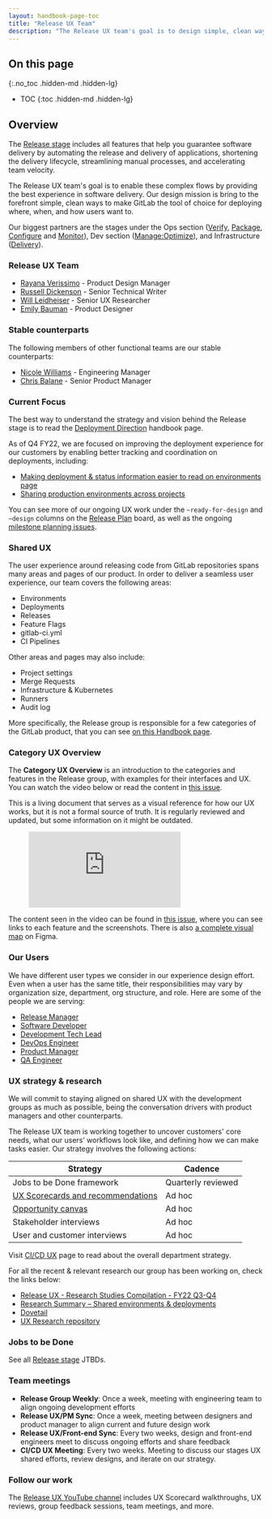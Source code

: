 ```yaml
---
layout: handbook-page-toc
title: "Release UX Team"
description: "The Release UX team's goal is to design simple, clean ways to make GitLab the tool of choice for deploying where, when, and how users want to."
---
```


## On this page
{:.no_toc .hidden-md .hidden-lg}

- TOC
{:toc .hidden-md .hidden-lg}

## Overview

The [Release stage](/stages-devops-lifecycle/release/) includes all features that help you guarantee software delivery by automating the release and delivery of applications, shortening the delivery lifecycle, streamlining manual processes, and accelerating team velocity.

The Release UX team's goal is to enable these complex flows by providing the best experience in software delivery. Our design mission is bring to the forefront simple, clean ways to make GitLab the tool of choice for deploying where, when, and how users want to.

Our biggest partners are the stages under the Ops section ([Verify](/direction/ops/#verify), [Package](/direction/ops/#package), [Configure](/direction/configure/) and [Monitor](/direction/monitor/)), Dev section ([Manage:Optimize](/direction/dev/#manage-1)), and Infrastructure ([Delivery](/handbook/engineering/infrastructure/team/delivery/)).

### Release UX Team

- [Rayana Verissimo](https://gitlab.com/rayana) - Product Design Manager
- [Russell Dickenson](https://gitlab.com/rdickenson) - Senior Technical Writer
- [Will Leidheiser](https://gitlab.com/wleidheiser) - Senior UX Researcher
- [Emily Bauman](https://gitlab.com/users/emilybauman) - Product Designer

### Stable counterparts

The following members of other functional teams are our stable counterparts:

- [Nicole Williams](https://gitlab.com/nicolewilliams) - Engineering Manager
- [Chris Balane](https://gitlab.com/cbalane) - Senior Product Manager

### Current Focus

The best way to understand the strategy and vision behind the Release stage is to read the [Deployment Direction](/direction/deployment) handbook page.

As of Q4 FY22, we are focused on improving the deployment experience for our customers by enabling better tracking and coordination on deployments, including:

- [Making deployment & status information easier to read on environments page](https://gitlab.com/groups/gitlab-org/-/epics/6938)  
- [Sharing production environments across projects](https://gitlab.com/groups/gitlab-org/-/epics/4276)

You can see more of our ongoing UX work under the `~ready-for-design` and `~design` columns on the [Release Plan](https://gitlab.com/groups/gitlab-org/-/boards/1489550?label_name[]=devops%3A%3Arelease&label_name[]=group%3A%3Arelease&label_name[]=Next%20Up) board, as well as the ongoing [milestone planning issues](https://gitlab.com/gitlab-org/ci-cd/release-group/release/-/issues?scope=all&state=all&search=%22Planning+Issue%22).

### Shared UX

The user experience around releasing code from GitLab repositories spans many areas and pages of our product. In order to deliver a seamless user experience, our team covers the following areas:

- Environments
- Deployments
- Releases
- Feature Flags
- gitlab-ci.yml
- CI Pipelines

Other areas and pages may also include: 

- Project settings
- Merge Requests
- Infrastructure & Kubernetes
- Runners
- Audit log

More specifically, the Release group is responsible for a few categories of the GitLab product, that you can see [on this Handbook page](https://about.gitlab.com/handbook/product/categories/#release-group).

### Category UX Overview

The **Category UX Overview** is an introduction to the categories and features in the Release group, with examples for their interfaces and UX. You can watch the video below or read the content in [this issue](https://gitlab.com/gitlab-org/ci-cd/release-group/release/-/issues/101).

This is a living document that serves as a visual reference for how our UX works, but it is not a formal source of truth. It is regularly reviewed and updated, but some information on it might be outdated.

<!-- blank line -->
<figure class="video_container">
  <iframe src="https://www.youtube.com/embed/S8iFdfPQmbw" frameborder="0" allowfullscreen="true"> </iframe>
</figure>
<!-- blank line -->

The content seen in the video can be found in [this issue](https://gitlab.com/gitlab-org/ci-cd/release-group/release/-/issues/101), where you can see links to each feature and the screenshots. There is also [a complete visual map](https://www.figma.com/file/m86hcciGMQJ4RzvVq6Wlnu/Release-Stage---Categories-UX-Overview?node-id=0%3A1) on Figma. 

### Our Users

We have different user types we consider in our experience design effort. Even when a user has the same title, their responsibilities may vary by organization size, department, org structure, and role. Here are some of the people we are serving:

- [Release Manager](/handbook/product/personas/#rachel-release-manager)
- [Software Developer](/handbook/product/personas/#sasha-software-developer)
- [Development Tech Lead](/handbook/product/personas/#delaney-development-team-lead)
- [DevOps Engineer](/handbook/product/personas/)
- [Product Manager](/handbook/product/personas/#parker-product-manager)
- [QA Engineer](https://about.gitlab.com/handbook/product/personas/#simone-software-engineer-in-test)

### UX strategy & research

We will commit to staying aligned on shared UX with the development groups as much as possible, being the conversation drivers with product managers and other counterparts.

The Release UX team is working together to uncover customers' core needs, what our users’ workflows look like, and defining how we can make tasks easier. Our strategy involves the following actions:

| Strategy | Cadence |
| -------- | ------- |
| Jobs to be Done framework | Quarterly reviewed |
| [UX Scorecards and recommendations](/handbook/product/ux/ux-scorecards/) | Ad hoc |
| [Opportunity canvas](/handbook/product/product-processes/#opportunity-canvas) | Ad hoc |
| Stakeholder interviews | Ad hoc |
| User and customer interviews | Ad hoc |

Visit [CI/CD UX](/handbook/product/ux/stage-group-ux-strategy/ci-cd/) page to read about the overall department strategy.

For all the recent & relevant research our group has been working on, check the links below:

- [Release UX - Research Studies Compilation - FY22 Q3-Q4](https://gitlab.com/gitlab-org/ci-cd/release-group/release/-/issues/92)
- [Research Summary – Shared environments & deployments](https://gitlab.com/gitlab-org/uxr_insights/-/issues/1254)
- [Dovetail](https://dovetailapp.com/projects)
- [UX Research repository](https://gitlab.com/gitlab-org/ux-research/-/issues?scope=all&state=all)

### Jobs to be Done

See all [Release stage](/handbook/engineering/development/ops/release/jtbd/) JTBDs.

### Team meetings

- **Release Group Weekly**: Once a week, meeting with engineering team to align ongoing development efforts
- **Release UX/PM Sync**: Once a week, meeting between designers and product manager to align current and future design work
- **Release UX/Front-end Sync**: Every two weeks, design and front-end engineers meet to discuss ongoing efforts and share feedback
- **CI/CD UX Meeting**: Every two weeks. Meeting to discuss our stages UX shared efforts, review designs, and iterate on our strategy.

### Follow our work

The [Release UX YouTube channel](https://www.youtube.com/playlist?list=PL05JrBw4t0KoyqCjN4f79w0dYZusHLx15) includes UX Scorecard walkthroughs, UX reviews, group feedback sessions, team meetings, and more.
